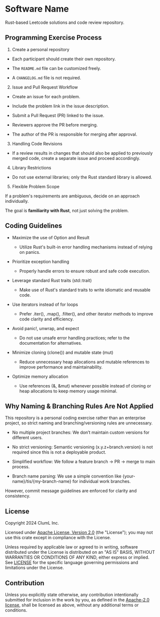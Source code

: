 # Software Name
Rust-based Leetcode solutions and code review repository.

## Programming Exercise Process

1. Create a personal repository

- Each participant should create their own repository.

- The `README.md` file can be customized freely.

- A `CHANGELOG.md` file is not required.

2. Issue and Pull Request Workflow

- Create an issue for each problem.

- Include the problem link in the issue description.

- Submit a Pull Request (PR) linked to the issue.

- Reviewers approve the PR before merging.

- The author of the PR is responsible for merging after approval.

3. Handling Code Revisions

- If a review results in changes that should also be applied to previously
merged code, create a separate issue and proceed accordingly.

4. Library Restrictions

- Do not use external libraries; only the Rust standard library is allowed.

5. Flexible Problem Scope

If a problem's requirements are ambiguous, decide on an approach individually.

The goal is **familiarity with Rust**, not just solving the problem.

## Coding Guidelines

- Maximize the use of Option and Result

  - Utilize Rust's built-in error handling mechanisms instead of relying on
    panics.

- Prioritize exception handling

  - Properly handle errors to ensure robust and safe code execution.

- Leverage standard Rust traits (std::trait)

  - Make use of Rust's standard traits to write idiomatic and reusable code.

- Use iterators instead of for loops

  - Prefer .iter(), .map(), .filter(), and other iterator methods to improve
    code clarity and efficiency.

- Avoid panic!, unwrap, and expect

  - Do not use unsafe error handling practices; refer to the documentation for
    alternatives.

- Minimize cloning (clone()) and mutable state (mut)

  - Reduce unnecessary heap allocations and mutable references to improve
    performance and maintainability.

- Optimize memory allocation

  - Use references (&, &mut) whenever possible instead of cloning or heap
    allocations to keep memory usage minimal.

## Why Naming & Branching Rules Are Not Applied

This repository is a personal coding exercise rather than an enterprise project,
so strict naming and branching/versioning rules are unnecessary.

- No multiple project branches: We don’t maintain custom versions for different
  users.

- No strict versioning: Semantic versioning (x.y.z+branch.version) is not
  required since this is not a deployable product.

- Simplified workflow: We follow a feature branch → PR → merge to main process.

- Branch name parsing: We use a simple convention like
  {your-name}/tis/{my-branch-name} for individual work branches.

However, commit message guidelines are enforced for clarity and consistency.

## License

Copyright 2024 ClumL Inc.

Licensed under [Apache License, Version 2.0][apache-license] (the "License");
you may not use this crate except in compliance with the License.

Unless required by applicable law or agreed to in writing, software distributed
under the License is distributed on an "AS IS" BASIS, WITHOUT WARRANTIES OR
CONDITIONS OF ANY KIND, either express or implied. See [LICENSE](LICENSE) for
the specific language governing permissions and limitations under the License.

## Contribution

Unless you explicitly state otherwise, any contribution intentionally submitted
for inclusion in the work by you, as defined in the [Apache-2.0
license][apache-license], shall be licensed as above, without any additional
terms or conditions.

[apache-license]: http://www.apache.org/licenses/LICENSE-2.0